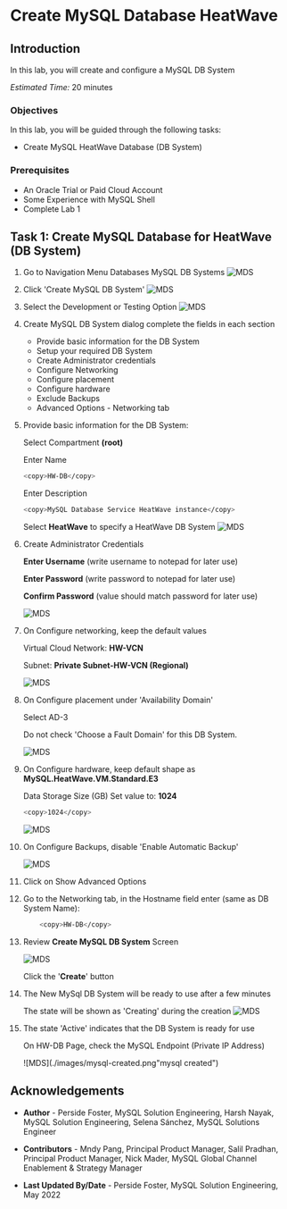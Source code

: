 # Create MySQL Database HeatWave

## Introduction

In this lab, you will create and configure a MySQL DB System

_Estimated Time:_ 20 minutes

### Objectives

In this lab, you will be guided through the following tasks:

- Create MySQL HeatWave Database (DB System)

### Prerequisites

- An Oracle Trial or Paid Cloud Account
- Some Experience with MySQL Shell
- Complete Lab 1

## Task 1: Create MySQL Database for HeatWave (DB System)

1. Go to Navigation Menu
         Databases
         MySQL
         DB Systems
    ![MDS](./images/mysql-menu.png "mysql menu")

2. Click 'Create MySQL DB System'
    ![MDS](./images/mysql-create.png "mysql create ")

3. Select the Development or Testing Option
    ![MDS](./images/mysql-create-select-option.png "mysql create select option")

4. Create MySQL DB System dialog complete the fields in each section

    - Provide basic information for the DB System
    - Setup your required DB System
    - Create Administrator credentials
    - Configure Networking
    - Configure placement
    - Configure hardware
    - Exclude Backups
    - Advanced Options - Networking tab

5. Provide basic information for the DB System:

    Select Compartment **(root)**

    Enter Name

    ```bash
    <copy>HW-DB</copy>
    ```

    Enter Description

    ```bash
    <copy>MySQL Database Service HeatWave instance</copy>
    ```

    Select **HeatWave** to specify a HeatWave DB System
    ![MDS](./images/mysql-heatwave.png "mysql heatwave ")

6. Create Administrator Credentials

    **Enter Username** (write username to notepad for later use)

    **Enter Password** (write password to notepad for later use)

    **Confirm Password** (value should match password for later use)

    ![MDS](./images/mysql-password.png "mysql password ")

7. On Configure networking, keep the default values

    Virtual Cloud Network: **HW-VCN**

    Subnet: **Private Subnet-HW-VCN (Regional)**

    ![MDS](./images/mysql-vcn.png "mysql vcn ")

8. On Configure placement under 'Availability Domain'

    Select AD-3

    Do not check 'Choose a Fault Domain' for this DB System.

    ![MDS](./images/mysql-fault-domain.png "mysql fault domain ")

9. On Configure hardware, keep default shape as **MySQL.HeatWave.VM.Standard.E3**

    Data Storage Size (GB) Set value to:  **1024**

    ```bash
    <copy>1024</copy>
    ```

    ![MDS](./images/mysql-hardware.png "mysql hardware ")

10. On Configure Backups, disable 'Enable Automatic Backup'

    ![MDS](./images/mysql-backup.png "mysql backup ")

11. Click on Show Advanced Options

12. Go to the Networking tab, in the Hostname field enter (same as DB System Name):

    ```bash
        <copy>HW-DB</copy> 
    ```

13. Review **Create MySQL DB System**  Screen

    ![MDS](./images/mysql-create-db.png "mysql create db")

    Click the '**Create**' button

14. The New MySql DB System will be ready to use after a few minutes

    The state will be shown as 'Creating' during the creation
    ![MDS](./images/mysql-creating.png "mysql creating")

15. The state 'Active' indicates that the DB System is ready for use

    On HW-DB Page, check the MySQL Endpoint (Private IP Address)

    ![MDS](./images/mysql-created.png"mysql created")


## Acknowledgements

- **Author** - Perside Foster, MySQL Solution Engineering, Harsh Nayak, MySQL Solution Engineering, Selena Sánchez, MySQL Solutions Engineer

- **Contributors** - Mndy Pang, Principal Product Manager, Salil Pradhan, Principal Product Manager, Nick Mader, MySQL Global Channel Enablement & Strategy Manager
- **Last Updated By/Date** - Perside Foster, MySQL Solution Engineering, May 2022